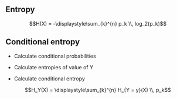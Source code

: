 ## Entropy

$$H(X) = -\displaystyle\sum_{k}^{n} p_k \\, log_2(p_k)$$

## Conditional entropy

- Calculate conditional probabilities

- Calculate entropies of value of Y

- Calculate conditional entropy

$$H_Y(X) = \displaystyle\sum_{k}^{n} H_{Y = y}(X) \\, p_k$$
